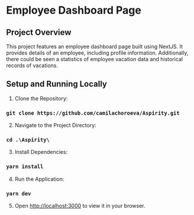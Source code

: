 # Employee Dashboard Page

## Project Overview

This project features an employee dashboard page built using NextJS. It provides details of an employee, including profile information. Additionally, there could be seen a statistics of employee vacation data and historical records of vacations.

## Setup and Running Locally

1. Clone the Repository:

### `git clone https://github.com/camilachoroeva/Aspirity.git`

2. Navigate to the Project Directory:

### `cd .\Aspirity\`

3. Install Dependencies:

### `yarn install`

4. Run the Application:

### `yarn dev`

5. Open [http://localhost:3000](https://pages.github.com/) to view it in your browser.
